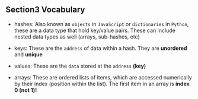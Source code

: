 ## Section3 Vocabulary
- hashes:  Also known as `objects` in `JavaScript` or `dictionaries` in `Python`, these are a data type that hold key/value pairs.  These can include nested data types as well (arrays, sub-hashes, etc)

- keys:  These are the `address` of data within a hash. They are __unordered__ and __unique__

- values: These are the `data` stored at the `address` __(key)__

- arrays:  These are ordered lists of items, which are accessed numerically by their index (position within the list). The first item in an array is __index 0 (not 1)!__ 
